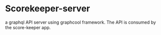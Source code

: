 # Scorekeeper-server

a graphql API server using graphcool framework. The API is consumed by the score-keeper app.
